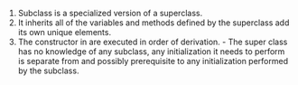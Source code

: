 1. Subclass is a specialized version of a superclass.
2. It inherits all of the variables and methods defined by the superclass
   add its own unique elements.
3. The constructor in are executed in order of derivation. - The super class has no knowledge of any subclass, any initialization it needs to perform is separate from
   and possibly prerequisite to any initialization performed by the subclass. 